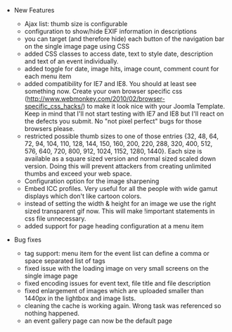 - New Features
	- Ajax list: thumb size is configurable
	- configuration to show/hide EXIF information in descriptions
	- you can target (and therefore hide) each button of the navigation bar on the 
	  single image page using CSS
	- added CSS classes to access date, text to style date, description and text of 
	  an event individually.
	- added toggle for date, image hits, image count, comment count for each menu item
	- added compatibility for IE7 and IE8. You should at least see something now. 
	  Create your own browser specific css 
	  (http://www.webmonkey.com/2010/02/browser-specific_css_hacks/) to make it look 
	  nice with your Joomla Template. Keep in mind that I'll not start testing with IE7 
	  and IE8 but I'll react on the defects you submit. No "not pixel perfect" bugs for 
	  those browsers please. 
	- restricted possible thumb sizes to one of those entries {32, 48, 64, 72, 94, 104, 
	  110, 128, 144, 150, 160, 200, 220, 288, 320, 400, 512, 576, 640, 720, 800, 912, 
	  1024, 1152, 1280, 1440}. Each size is available as a square sized version and 
	  normal sized scaled down version. Doing this will prevent attackers from creating 
	  unlimited thumbs and exceed your web space.
	- Configuration option for the image sharpening
	- Embed ICC profiles. Very useful for all the people with wide gamut displays which 
	  don't like cartoon colors. 
	- instead of setting the width & height for an image we use the right sized 
	  transparent gif now. This will make !important statements in css file unnecessary. 		
	- added support for page heading configuration at a menu item

- Bug fixes
	- tag support: menu item for the event list can define a comma or space separated 
	  list of tags
	- fixed issue with the loading image on very small screens on the single image page
	- fixed encoding issues for event text, file title and file description 
	- fixed enlargement of images which are uploaded smaller than 1440px in the lightbox 
	  and image lists.
	- cleaning the cache is working again. Wrong task was referenced so nothing happened.
	- an event gallery page can now be the default page
